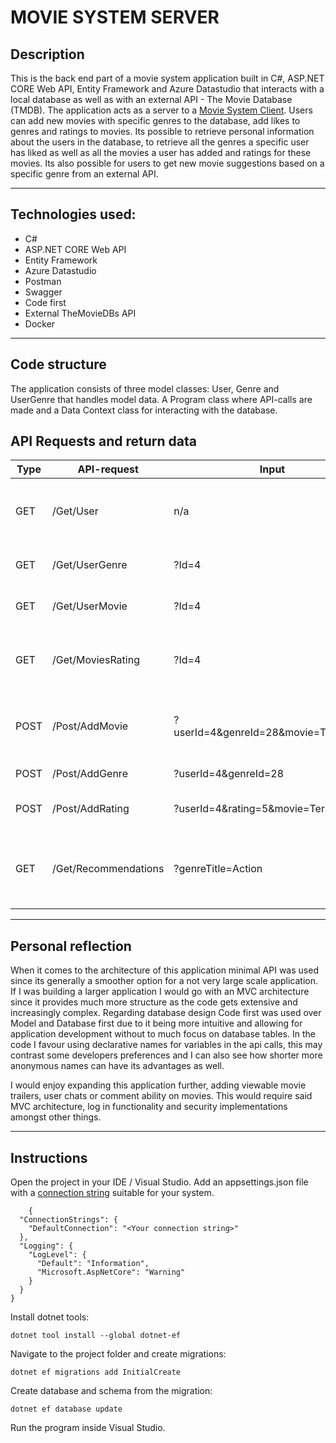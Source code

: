 # MOVIE SYSTEM SERVER

## Description

This is the back end part of a movie system application built in C#, ASP.NET CORE Web API, Entity Framework and Azure Datastudio that interacts with a local database as well as with an external API - The Movie Database (TMDB). The application acts as a server to a [Movie System Client](https://github.com/AnnaAxelsson051/Movie-System-Client).
Users can add new movies with specific genres to the database, add likes to genres and ratings to movies. Its possible to retrieve personal information about the users in the database, to retrieve all the genres a specific user has liked as well as all the movies a user has added and ratings for these movies. Its also possible for users to get new movie suggestions based on a specific genre from an external API.

---

## Technologies used:

- C#
- ASP.NET CORE Web API
- Entity Framework
- Azure Datastudio
- Postman
- Swagger
- Code first
- External TheMovieDBs API
- Docker

---

## Code structure

The application consists of three model classes: User, Genre and UserGenre that handles model data. A Program class where API-calls are made and a Data Context class for interacting with the database.   

## API Requests and return data
|**Type**|**API-request**|**Input**|**Return data**|
|-|-|-|-|
|GET|/Get/User|n/a|Returns information about all the users in Db - Id, Name and Email|
|GET|/Get/UserGenre|?Id=4|Returns all genres a specified user has liked|
|GET|/Get/UserMovie|?Id=4|Returns all the movies a user has added to Db|
|GET|/Get/MoviesRating|?Id=4|Returns all movies and their corresponding ratings given by a specific user|
|POST|/Post/AddMovie|?userId=4&genreId=28&movie=Terminator|Enables the addition of new movies each with specified genre to Db|
|POST|/Post/AddGenre|?userId=4&genreId=28|Enables a user to like new genres|
|POST|/Post/AddRating|?userId=4&rating=5&movie=Terminator|Enables a user to add a rating to a movie|
|GET|/Get/Recommendations|?genreTitle=Action|Retrieves new movie recommendations from external API based on specific genre|

---

## Personal reflection

When it comes to the architecture of this application minimal API was used since its generally a smoother option for a not very large scale application. If I was building a larger application I would go with an MVC architecture since it provides much more structure as the code gets extensive and increasingly complex. Regarding database design Code first was used over Model and Database first due to it being more intuitive and allowing for application development without to much focus on database tables. In the code I favour using declarative names for variables in the api calls, this may contrast some developers preferences and I can also see how shorter more anonymous names can have its advantages as well. 

I would enjoy expanding this application further, adding viewable movie trailers, user chats or comment ability on movies. This would require said MVC architecture, log in functionality and security implementations amongst other things. 

---

## Instructions

Open the project in your IDE / Visual Studio. Add an appsettings.json file with a [connection string](https://www.connectionstrings.com/) suitable for your system.
```
    {
  "ConnectionStrings": {
    "DefaultConnection": "<Your connection string>"
  },
  "Logging": {
    "LogLevel": {
      "Default": "Information",
      "Microsoft.AspNetCore": "Warning"
    }
  }
}
```

Install dotnet tools:
```
dotnet tool install --global dotnet-ef
```

Navigate to the project folder and create migrations:
```
dotnet ef migrations add InitialCreate
```

Create database and schema from the migration:
```
dotnet ef database update
```

Run the program inside Visual Studio.
